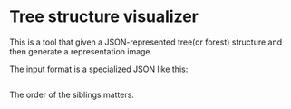 # Tree structure visualizer

This is a tool that given a JSON-represented tree(or forest) structure and then generate a representation image.

The input format is a specialized JSON like this:

```JSON
```

The order of the siblings matters.
```
```
